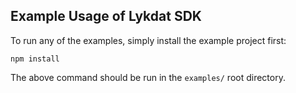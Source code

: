 ## Example Usage of Lykdat SDK

To run any of the examples, simply install the example project first:

`npm install`

The above command should be run in the `examples/` root directory.
